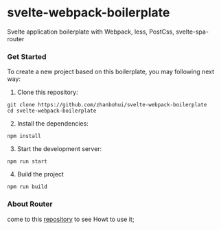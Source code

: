 # svelte-webpack-boilerplate
Svelte application boilerplate with Webpack, less, PostCss, svelte-spa-router

### Get Started
To create a new project based on this boilerplate, you may following next way:
1. Clone this repository:
```
git clone https://github.com/zhanbohui/svelte-webpack-boilerplate
cd svelte-webpack-boilerplate
```
2. Install the dependencies:
```
npm install
```
3. Start the development server:
```
npm run start
```
4. Build the project
```
npm run build
```

### About Router
come to this [repository]('https://github.com/ItalyPaleAle/svelte-spa-router') to see Howt to use it;


